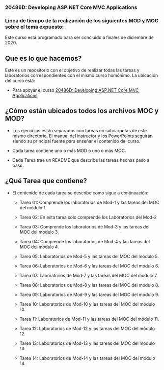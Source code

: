 ### 20486D: Developing ASP.NET Core MVC Applications

### Línea de tiempo de la realización de los siguientes MOD y MOC sobre el tema expuesto:
Este curso está programado para ser concluido a finales de diciembre de 2020. 

## Que es lo que hacemos?

Este es un repositorio con el objetivo de realizar todas las tareas y laboratorios correspondientes con el mismo curso homónimo. La ubicación del curso está:
- Para apoyar el curso [20486D: Developing ASP.NET Core MVC Applications](https://www.microsoft.com/learning/en-us/course.aspx?ID=20486)


## ¿Cómo están ubicados todos los archivos MOC y MOD?

- Los ejercicios están separados con tareas en subcarpetas de este mismo directorio. El manual del instructor y los PowerPoints seguirán siendo su principal fuente para enseñar el contenido del curso.

- Cada tarea contiene uno o más MOD o uno o más MOC.

- Cada Tarea trae un README que describe las tareas hechas paso a paso.

## ¿Qué Tarea que contiene?

- El contenido de cada tarea se describe como sigue a continuación:

    - Tarea 01: Comprende los laboratorios de Mod-1 y las tareas del MOC del módulo 1.
    - Tarea 02: En esta tarea solo comprende los Laboratorios del Mod-2

    - Tarea 03: Comprende los laboratorios de Mod-3 y las tareas del MOC del módulo 3.
    - Tarea 04: Comprende los laboratorios de Mod-4 y las tareas del MOC del módulo 4.
    - Tarea 05: Laboratorios de Mod-5 y las tareas del MOC del módulo 5.
    - Tarea 06: Laboratorios de Mod-6 y las tareas del MOC del módulo 6.
    - Tarea 07: Laboratorios de Mod-7 y las tareas del MOC del módulo 7.
    - Tarea 08: Laboratorios de Mod-8 y las tareas del MOC del módulo 8.
    - Tarea 09: Laboratorios de Mod-9 y las tareas del MOC del módulo 9.
    - Tarea 10: Laboratorios de Mod-10 y las tareas del MOC del módulo 10.
    - Tarea 11: Laboratorios de Mod-11 y las tareas del MOC del módulo 11.
    - Tarea 12: Laboratorios de Mod-12 y las tareas del MOC del módulo 12.
    - Tarea 13: Laboratorios de Mod-13 y las tareas del MOC del módulo 13.
    - Tarea 14: Laboratorios de Mod-14 y las tareas del MOC del módulo 14.